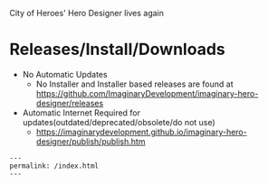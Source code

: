City of Heroes' Hero Designer lives again

# Releases/Install/Downloads

 - No Automatic Updates
   - No Installer and Installer based releases are found at https://github.com/ImaginaryDevelopment/imaginary-hero-designer/releases
 - Automatic Internet Required for updates(outdated/deprecated/obsolete/do not use)
   - https://imaginarydevelopment.github.io/imaginary-hero-designer/publish/publish.htm


```
---
permalink: /index.html
---
```
